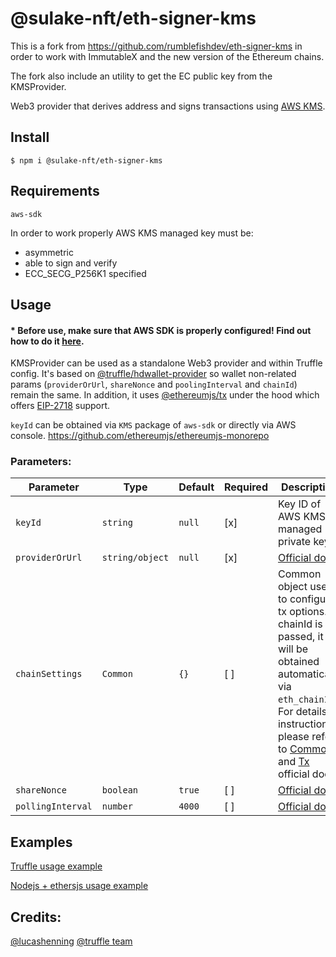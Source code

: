 # @sulake-nft/eth-signer-kms

This is a fork from https://github.com/rumblefishdev/eth-signer-kms in order to work with ImmutableX and the new version of the Ethereum chains.

The fork also include an utility to get the EC public key from the KMSProvider.

Web3 provider that derives address and signs transactions using [AWS KMS](https://aws.amazon.com/kms/).

## Install

```
$ npm i @sulake-nft/eth-signer-kms
```

## Requirements

```
aws-sdk
```

In order to work properly AWS KMS managed key must be:

- asymmetric
- able to sign and verify
- ECC_SECG_P256K1 specified

## Usage

#### \* Before use, make sure that AWS SDK is properly configured! Find out how to do it [here](https://docs.aws.amazon.com/sdk-for-javascript/v2/developer-guide/configuring-the-jssdk.html).

KMSProvider can be used as a standalone Web3 provider and within Truffle config. It's based on [@truffle/hdwallet-provider](https://www.npmjs.com/package/@truffle/hdwallet-provider) so wallet non-related params (`providerOrUrl`, `shareNonce` and `poolingInterval` and `chainId`) remain the same. In addition, it uses [@ethereumjs/tx](https://github.com/ethereumjs/ethereumjs-monorepo/tree/master/packages/tx) under the hood which offers [EIP-2718](https://eips.ethereum.org/EIPS/eip-2718) support.

`keyId` can be obtained via `KMS` package of `aws-sdk` or directly via AWS console.
https://github.com/ethereumjs/ethereumjs-monorepo

### Parameters:

| Parameter         | Type            | Default | Required | Description                                                                                                                                                                                                                                                                          |
| ----------------- | --------------- | ------- | -------- | ------------------------------------------------------------------------------------------------------------------------------------------------------------------------------------------------------------------------------------------------------------------------------------ |
| `keyId`           | `string`        | `null`  | [x]      | Key ID of AWS KMS managed private key                                                                                                                                                                                                                                                |
| `providerOrUrl`   | `string/object` | `null`  | [x]      | [Official doc](https://github.com/trufflesuite/truffle/blob/develop/packages/hdwallet-provider/README.md#instantiation)                                                                                                                                                              |
| `chainSettings`   | `Common`        | `{}`    | [ ]      | Common object used to configure tx options. If chainId is not passed, it will be obtained automatically via `eth_chainId`. For details instructions please refer to [Common](https://github.com/ethereumjs/ethereumjs-monorepo/tree/master/packages/common) and [Tx]() official docs |
| `shareNonce`      | `boolean`       | `true`  | [ ]      | [Official doc](https://github.com/trufflesuite/truffle/blob/develop/packages/hdwallet-provider/README.md#instantiation)                                                                                                                                                              |
| `pollingInterval` | `number`        | `4000`  | [ ]      | [Official doc](https://github.com/trufflesuite/truffle/blob/develop/packages/hdwallet-provider/README.md#instantiation)                                                                                                                                                              |

## Examples

[Truffle usage example](https://github.com/Sulake-Corporation-Oy/eth-signer-kms/tree/master/examples/truffle)

[Nodejs + ethersjs usage example ](https://github.com/Sulake-Corporation-Oy/eth-signer-kms/tree/master/examples/ethers)

## Credits:

[@lucashenning](https://github.com/lucashenning/aws-kms-ethereum-signing)
[@truffle team](https://github.com/trufflesuite/truffle/tree/develop/packages/hdwallet-provider)

